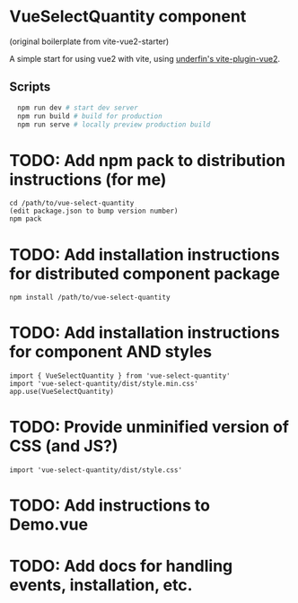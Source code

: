 # VueSelectQuantity component

(original boilerplate from vite-vue2-starter)

A simple start for using vue2 with vite, using [underfin's vite-plugin-vue2](https://github.com/underfin/vite-plugin-vue2).

## Scripts

```bash
  npm run dev # start dev server
  npm run build # build for production
  npm run serve # locally preview production build
```

# TODO: Add npm pack to distribution instructions (for me)
    cd /path/to/vue-select-quantity
    (edit package.json to bump version number)
    npm pack

# TODO: Add installation instructions for distributed component package
    npm install /path/to/vue-select-quantity

# TODO: Add installation instructions for component AND styles
    import { VueSelectQuantity } from 'vue-select-quantity'
    import 'vue-select-quantity/dist/style.min.css'
    app.use(VueSelectQuantity)

# TODO: Provide unminified version of CSS (and JS?)
    import 'vue-select-quantity/dist/style.css'

# TODO: Add instructions to Demo.vue

# TODO: Add docs for handling events, installation, etc.
